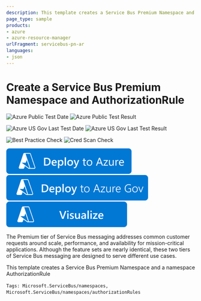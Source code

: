 ```yaml
---
description: This template creates a Service Bus Premium Namespace and a namespace AuthorizationRule
page_type: sample
products:
- azure
- azure-resource-manager
urlFragment: servicebus-pn-ar
languages:
- json
---
```

# Create a Service Bus Premium Namespace and AuthorizationRule

![Azure Public Test Date](https://azurequickstartsservice.blob.core.windows.net/badges/quickstarts/microsoft.servicebus/servicebus-pn-ar/PublicLastTestDate.svg)
![Azure Public Test Result](https://azurequickstartsservice.blob.core.windows.net/badges/quickstarts/microsoft.servicebus/servicebus-pn-ar/PublicDeployment.svg)

![Azure US Gov Last Test Date](https://azurequickstartsservice.blob.core.windows.net/badges/quickstarts/microsoft.servicebus/servicebus-pn-ar/FairfaxLastTestDate.svg)
![Azure US Gov Last Test Result](https://azurequickstartsservice.blob.core.windows.net/badges/quickstarts/microsoft.servicebus/servicebus-pn-ar/FairfaxDeployment.svg)

![Best Practice Check](https://azurequickstartsservice.blob.core.windows.net/badges/quickstarts/microsoft.servicebus/servicebus-pn-ar/BestPracticeResult.svg)
![Cred Scan Check](https://azurequickstartsservice.blob.core.windows.net/badges/quickstarts/microsoft.servicebus/servicebus-pn-ar/CredScanResult.svg)

[![Deploy To Azure](https://raw.githubusercontent.com/Azure/azure-quickstart-templates/master/1-CONTRIBUTION-GUIDE/images/deploytoazure.svg?sanitize=true)](https://portal.azure.com/#create/Microsoft.Template/uri/https%3A%2F%2Fraw.githubusercontent.com%2FAzure%2Fazure-quickstart-templates%2Fmaster%2Fquickstarts%2Fmicrosoft.servicebus%2Fservicebus-pn-ar%2Fazuredeploy.json)
[![Deploy To Azure US Gov](https://raw.githubusercontent.com/Azure/azure-quickstart-templates/master/1-CONTRIBUTION-GUIDE/images/deploytoazuregov.svg?sanitize=true)](https://portal.azure.us/#create/Microsoft.Template/uri/https%3A%2F%2Fraw.githubusercontent.com%2FAzure%2Fazure-quickstart-templates%2Fmaster%2Fquickstarts%2Fmicrosoft.servicebus%2Fservicebus-pn-ar%2Fazuredeploy.json)
[![Visualize](https://raw.githubusercontent.com/Azure/azure-quickstart-templates/master/1-CONTRIBUTION-GUIDE/images/visualizebutton.svg?sanitize=true)](http://armviz.io/#/?load=https%3A%2F%2Fraw.githubusercontent.com%2FAzure%2Fazure-quickstart-templates%2Fmaster%2Fquickstarts%2Fmicrosoft.servicebus%2Fservicebus-pn-ar%2Fazuredeploy.json)

The Premium tier of Service Bus messaging addresses common customer requests around scale, performance, and availability for mission-critical applications. Although the feature sets are nearly identical, these two tiers of Service Bus messaging are designed to serve different use cases.

This template creates a Service Bus Premium Namespace and a namespace AuthorizationRule

`Tags: Microsoft.ServiceBus/namespaces, Microsoft.ServiceBus/namespaces/authorizationRules`

